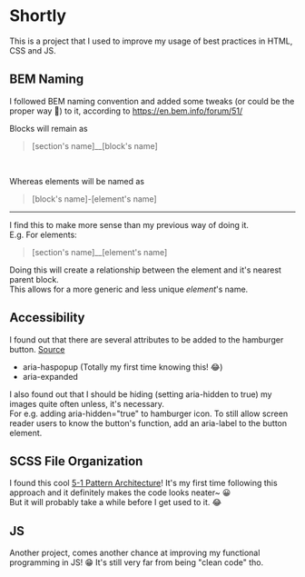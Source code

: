 # Shortly

This is a project that I used to improve my usage of best practices in HTML, CSS and JS.

## BEM Naming

I followed BEM naming convention and added some tweaks (or could be the proper way 🤔) to it, according to https://en.bem.info/forum/51/

Blocks will remain as 
> [section's name]__[block's name]

<br>

Whereas elements will be named as
> [block's name]-[element's name]

<hr>

I find this to make more sense than my previous way of doing it.\
E.g. For elements:
> [section's name]__[element's name]

Doing this will create a relationship between the element and it's nearest parent block. \
This allows for a more generic and less unique *element*'s name.

## Accessibility

I found out that there are several attributes to be added to the hamburger button. [Source](https://dev.to/savvasstephnds/your-hamburger-menu-button-is-inaccessible-here-s-how-to-fix-it-7n)
* aria-haspopup (Totally my first time knowing this! 😂)
* aria-expanded

I also found out that I should be hiding (setting aria-hidden to true) my images quite often unless, it's necessary.  
For e.g. adding aria-hidden="true" to hamburger icon. To still allow screen reader users to know the button's function, add an aria-label to the button element.

## SCSS File Organization
I found this cool [5-1 Pattern Architecture](https://matthewelsom.com/blog/simple-scss-playbook.html)! It's my first time following this approach and it definitely makes the code looks neater~ 😀\
But it will probably take a while before I get used to it. 😂

## JS
Another project, comes another chance at improving my functional programming in JS! 😁 It's still very far from being "clean code" tho. 
